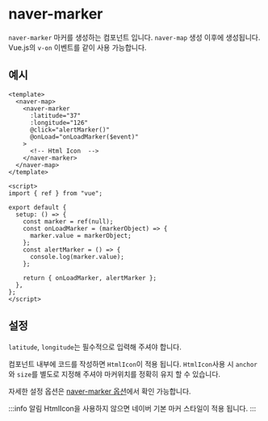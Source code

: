 # naver-marker

`naver-marker` 마커를 생성하는 컴포넌트 입니다. `naver-map` 생성 이후에 생성됩니다. Vue.js의 `v-on` 이벤트를 같이 사용 가능합니다.

## 예시

```vue
<template>
  <naver-map>
    <naver-marker
      :latitude="37"
      :longitude="126"
      @click="alertMarker()"
      @onLoad="onLoadMarker($event)"
    >
      <!-- Html Icon  -->
    </naver-marker>
  </naver-map>
</template>

<script>
import { ref } from "vue";

export default {
  setup: () => {
    const marker = ref(null);
    const onLoadMarker = (markerObject) => {
      marker.value = markerObject;
    };
    const alertMarker = () => {
      console.log(marker.value);
    };

    return { onLoadMarker, alertMarker };
  },
};
</script>
```

## 설정

`latitude`, `longitude`는 필수적으로 입력해 주셔야 합니다.

컴포넌트 내부에 코드를 작성하면 `HtmlIcon`이 적용 됩니다. `HtmlIcon`사용 시 `anchor`와 `size`를 별도로 지정해 주셔야 마커위치를 정확히 유지 할 수 있습니다.

자세한 설정 옵션은 [naver-marker 옵션](/vue3-naver-maps/api/#naver-marker)에서 확인 가능합니다.

:::info 알림
HtmlIcon을 사용하지 않으면 네이버 기본 마커 스타일이 적용 됩니다.
:::
